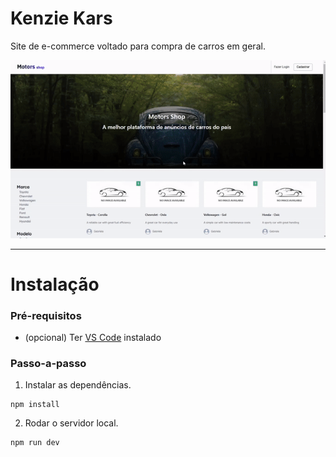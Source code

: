 # Kenzie Kars

Site de e-commerce voltado para compra de carros em geral.

<p align="center">
    <img src="./src/assets/project_video.gif" />
</p>

---

# Instalação

### Pré-requisitos

- (opcional) Ter [VS Code](https://code.visualstudio.com/download) instalado

### Passo-a-passo

1. Instalar as dependências.

```
npm install
```

2. Rodar o servidor local.

```
npm run dev
```